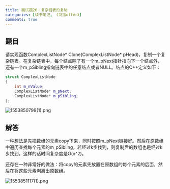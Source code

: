 ```yaml
---
title: 面试题26：复杂链表的复制
categories: [读书笔记, 《剑指offer》]
comments: true
---
```


## 题目

请实现函数ComplexListNode* Clone(ComplexListNode* pHead)，复制一个复杂链表。在复杂链表中，每个结点除了有一个m_pNext指针指向下一个结点外，还有一个m_pSibling指向链表中的任意结点或者NULL。结点的C++定义如下：

```c++
struct ComplexListNode
{
    int m_nValue;
    ComplexListNode* m_pNext;
    ComplexListNode* m_pSibling;
};
```

![1553850799(1).png](https://i.loli.net/2019/03/29/5c9de1b083a3f.png)

<!--more-->

## 解答

一种想法是先把数组的元素copy下来，同时按照m_pNext链接好。然后在原数组中遍历查找每个元素的m_pSibling，若经过k步找到，则复制后的数组也是经过k步找到。这样的话时间复杂度是O(n^2)。

还存在一种非常好的做法：将copy的元素先放置在原数组的每个元素的后面，然后在将这些元素剥离出原数组。

![1553851117(1).png](https://i.loli.net/2019/03/29/5c9de301a97d9.png)

